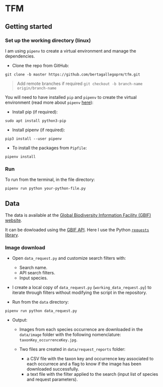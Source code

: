# TFM 

## Getting started

### Set up the working directory (linux)

I am using `pipenv` to create a virtual environment and manage the dependencies.


- Clone the repo from GitHub: 
```buildoutcfg
git clone -b master https://github.com/bertagallegoprm/tfm.git
```

> Add remote branches if required `git checkout -b branch-name origin/branch-name`

You will need to have installed `pip` and `pipenv` to create the virtual environment (read more about `pipenv` [here](https://pipenv-fork.readthedocs.io/en/latest/)):

- Install pip (if required):
```buildoutcfg
sudo apt install python3-pip
```

- Install pipenv (if required):
```buildoutcfg
pip3 install --user pipenv
```

- To install the packages from `Pipfile`:

```buildoutcfg
pipenv install
```

### Run

To run from the terminal, in the file directory:

```
pipenv run python your-python-file.py 
```

## Data 

The data is available at the [Global Biodiversity Information Facility (GBIF) website](https://www.gbif.org/). 

It can be dowloaded using the [GBIF API](https://www.gbif.org/developer/summary). Here I use the Python [`requests` library](https://requests.readthedocs.io/en/master/).

### Image download

- Open `data_request.py` and customize search filters with:

    - Search name.
    - API search filters.
    - Input species.

- I create a local copy of `data_request.py` (`working_data_request.py`) to iterate through filters without modifying the script in the repository.

- Run from the `data` directory:

```
pipenv run python data_request.py 
```

- Output:

    - Images from each species occurrence are downloaded in the `data/image` folder with the following nomenclature: `taxonKey_occurrenceKey.jpg`.

    - Two files are created in `data/request_reports` folder: 

        - a CSV file with the taxon key and occurrence key associated to each occurrece and a flag to know if the image has been downloaded successfully. 
        - a text file with the filter applied to the search (input list of species and request parameters). 